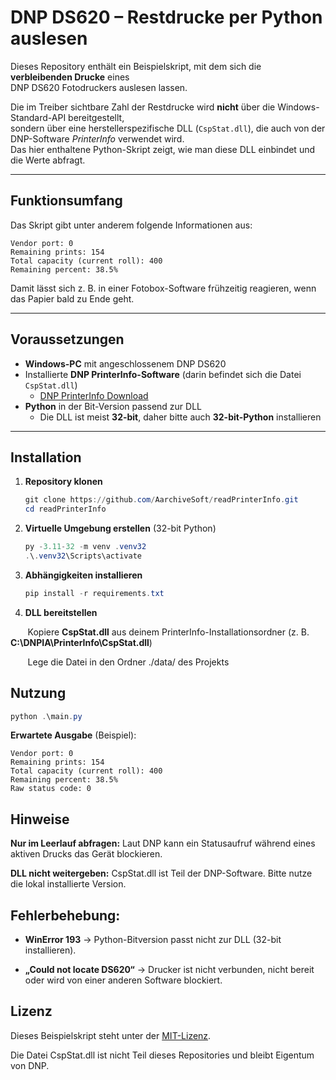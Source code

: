 # DNP DS620 – Restdrucke per Python auslesen

Dieses Repository enthält ein Beispielskript, mit dem sich die **verbleibenden Drucke** eines  
DNP DS620 Fotodruckers auslesen lassen.  

Die im Treiber sichtbare Zahl der Restdrucke wird **nicht** über die Windows-Standard-API bereitgestellt,  
sondern über eine herstellerspezifische DLL (`CspStat.dll`), die auch von der DNP-Software *PrinterInfo* verwendet wird.  
Das hier enthaltene Python-Skript zeigt, wie man diese DLL einbindet und die Werte abfragt.  

---

## Funktionsumfang

Das Skript gibt unter anderem folgende Informationen aus:

```
Vendor port: 0
Remaining prints: 154
Total capacity (current roll): 400
Remaining percent: 38.5%
```

Damit lässt sich z. B. in einer Fotobox-Software frühzeitig reagieren, wenn das Papier bald zu Ende geht.  

---

## Voraussetzungen

- **Windows-PC** mit angeschlossenem DNP DS620  
- Installierte **DNP PrinterInfo-Software** (darin befindet sich die Datei `CspStat.dll`)
  - [DNP PrinterInfo Download](https://dnpphoto.com/Portals/0/Resources/PrinterInfo_1.2.1.1.zip)
- **Python** in der Bit-Version passend zur DLL  
  - Die DLL ist meist **32-bit**, daher bitte auch **32-bit-Python** installieren  

---

## Installation

1. **Repository klonen**
   ```powershell
   git clone https://github.com/AarchiveSoft/readPrinterInfo.git
   cd readPrinterInfo
   
2. **Virtuelle Umgebung erstellen** (32-bit Python)

    ```powershell
    py -3.11-32 -m venv .venv32
    .\.venv32\Scripts\activate
    ```

3. **Abhängigkeiten installieren**

    ```powershell
    pip install -r requirements.txt
    ```

4. **DLL bereitstellen**


&nbsp;&nbsp;&nbsp;&nbsp;&nbsp;&nbsp;&nbsp;Kopiere **CspStat.dll** aus deinem PrinterInfo-Installationsordner (z. B. **C:\DNPIA\PrinterInfo\CspStat.dll**)

&nbsp;&nbsp;&nbsp;&nbsp;&nbsp;&nbsp;&nbsp;Lege die Datei in den Ordner ./data/ des Projekts

## Nutzung

```powershell
python .\main.py
```

**Erwartete Ausgabe** (Beispiel):

```
Vendor port: 0
Remaining prints: 154
Total capacity (current roll): 400
Remaining percent: 38.5%
Raw status code: 0
```

## Hinweise
**Nur im Leerlauf abfragen:** Laut DNP kann ein Statusaufruf während eines aktiven Drucks das Gerät blockieren.

**DLL nicht weitergeben:** CspStat.dll ist Teil der DNP-Software. Bitte nutze die lokal installierte Version.

## Fehlerbehebung:

- **WinError 193** → Python-Bitversion passt nicht zur DLL (32-bit installieren).

- **„Could not locate DS620“** → Drucker ist nicht verbunden, nicht bereit oder wird von einer anderen Software blockiert.

## Lizenz
Dieses Beispielskript steht unter der [MIT-Lizenz](https://mit-license.org).

Die Datei CspStat.dll ist nicht Teil dieses Repositories und bleibt Eigentum von DNP.